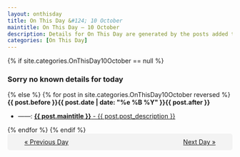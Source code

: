 ```yaml
---
layout: onthisday
title: On This Day &#124; 10 October
maintitle: On This Day — 10 October
description: Details for On This Day are generated by the posts added to the website so the content is subject to changes/updates over time.
categories: [On This Day]
---
```


{% if site.categories.OnThisDay10October == null %}
<h3>Sorry no known details for today</h3>
{% else %}
{% for post in site.categories.OnThisDay10October reversed %}
<strong>{{ post.before }}{{ post.date | date: "%e %B %Y" }}{{ post.after }}</strong>
<ul>
<li> ——: <a class="{{ post.class }}" href="{{ post.url }}"><strong>{{ post.maintitle }}</strong> - {{ post.post_description }}</a></li>
</ul>
{% endfor %}
{% endif %}

<div style="background-color: #f3f3f3; padding: 10px; border-radius: 5px; text-align: center; display: flex; justify-content: space-evenly;">
<a href="/onthisday/10/10-09">« Previous Day</a>
<span style="visibility:hidden;">[ Visit Leap Year February 29 ]</span>
<a href="/onthisday/10/10-11">Next Day »</a>
</div>
